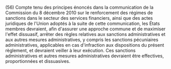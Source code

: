 (56) Compte tenu des principes énoncés dans la communication de la Commission du 8 décembre 2010 sur le renforcement des régimes de sanctions dans le secteur des services financiers, ainsi que des actes juridiques de l'Union adoptés à la suite de cette communication, les États membres devraient, afin d'assurer une approche commune et de maximiser l'effet dissuasif, arrêter des règles relatives aux sanctions administratives et aux autres mesures administratives, y compris les sanctions pécuniaires administratives, applicables en cas d'infraction aux dispositions du présent règlement, et devraient veiller à leur exécution. Ces sanctions administratives et autres mesures administratives devraient être effectives, proportionnées et dissuasives.
